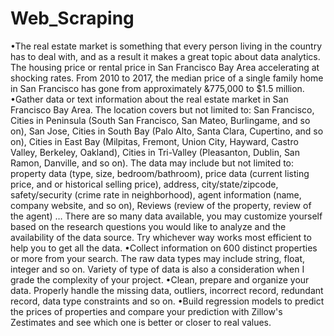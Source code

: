 # Web_Scraping

•The real estate market is something that every person living in the country has to deal with, and as a result it makes a great topic about data analytics. The housing price or rental price in San Francisco Bay Area accelerating at shocking rates. From 2010 to 2017, the median price of a single family home in San Francisco has gone from approximately &775,000 to $1.5 million. 
•Gather data or text information about the real estate market in San Francisco Bay Area. The location covers but not limited to: San Francisco, Cities in Peninsula (South San Francisco, San Mateo, Burlingame, and so on), San Jose, Cities in South Bay (Palo Alto, Santa Clara, Cupertino, and so on), Cities in East Bay (Milpitas, Fremont, Union City, Hayward, Castro Valley, Berkeley, Oakland), Cities in Tri-Valley (Pleasanton, Dublin, San Ramon, Danville, and so on). The data may include but not limited to: property data (type, size, bedroom/bathroom), price data (current listing price, and or historical selling price), address, city/state/zipcode, safety/security (crime rate in neighborhood), agent information (name, company website, and so on), Reviews (review of the property, review of the agent) … There are so many data available, you may customize yourself based on the research questions you would like to analyze and the availability of the data source. Try whichever way works most efficient to help you to get all the data.
•Collect information on 600 distinct properties or more from your search. The raw data types may include string, float, integer and so on. Variety of type of data is also a consideration when I grade the complexity of your project. 
•Clean, prepare and organize your data. Properly handle the missing data, outliers, incorrect record, redundant record, data type constraints and so on. 
•Build regression models to predict the prices of properties and compare your prediction with Zillow's Zestimates and see which one is better or closer to real values. 